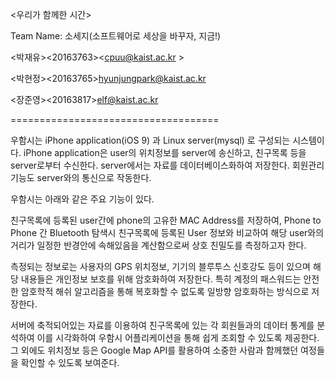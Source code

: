 <우리가 함께한 시간>

Team Name: 소세지(소프트웨어로 세상을 바꾸자, 지금!)

<박재유><20163763><cpuu@kaist.ac.kr >

<박현정><20163765><hyunjungpark@kaist.ac.kr>

<장준영><20163817><elf@kaist.ac.kr>

====================================

우함시는 iPhone application(iOS 9) 과 Linux server(mysql) 로 구성되는 시스템이다.  iPhone application은 user의 위치정보를 server에 송신하고, 친구목록 등을 server로부터 수신한다. server에서는 자료를 데이터베이스화하여 저장한다. 회원관리 기능도 server와의 통신으로 작동한다.

우함시는 아래와 같은 주요 기능이 있다.

친구목록에 등록된 user간에 phone의 고유한 MAC Address를 저장하여, Phone to Phone 간 Bluetooth 탐색시 친구목록에 등록된 User 정보와 비교하여 해당 user와의 거리가 일정한 반경안에 속해있음을 계산함으로써 상호 친밀도를 측정하고자 한다.

측정되는 정보로는 사용자의 GPS 위치정보, 기기의 블루투스 신호강도 등이 있으며 해당 내용들은 개인정보 보호를 위해 암호화하여 저장한다. 특히 계정의 패스워드는 안전한 암호학적 해쉬 알고리즘을 통해 복호화할 수 없도록 일방향 암호화하는 방식으로 저장한다.

서버에 축적되어있는 자료를 이용하여 친구목록에 있는 각 회원들과의 데이터 통계를 분석하여 이를 시각화하여 우함시 어플리케이션을 통해 쉽게 조회할 수 있도록 제공한다. 그 외에도 위치정보 등은 Google Map API를 활용하여 소중한 사람과 함께했던 여정들을 확인할 수 있도록 보여준다.
